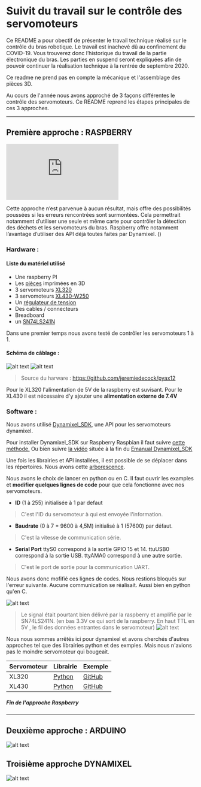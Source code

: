# Suivit du travail sur le contrôle des servomoteurs 

Ce README a pour obectif de présenter le travail technique réalisé sur le contrôle du bras robotique. Le travail est inachevé dû au confinement du COVID-19. 
Vous trouverez donc l’historique du travail de la partie électronique du bras. Les parties en suspend seront expliquées afin de pouvoir continuer la réalisation technique à la rentrée de septembre 2020. 

Ce readme ne prend pas en compte la mécanique et l'assemblage des pièces 3D. 

Au cours de l'année nous avons approché de 3 façons différentes le contrôle des servomoteurs. Ce README reprend les étapes principales de ces 3 approches. 


---

## Première approche : RASPBERRY  
![alt text](https://wiki.zenk-security.com/lib/exe/fetch.php?w=200&media=rpi.png)

Cette approche n’est parvenue à aucun résultat, mais offre des possibilités poussées si les erreurs rencontrées sont surmontées. Cela permettrait notamment d’utiliser une seule et même carte pour contrôler la détection des déchets et les servomoteurs du bras. Raspberry offre notamment l’avantage d’utiliser des API déjà toutes faites par Dynamixel. () 



### **Hardware** : 

#### Liste du matériel utilisé   

* Une raspberry PI 
* Les [pièces](https://github.com/iRobotEam/Robot-Collecteur-dechets/tree/master/Bras%20Robotique/Modelisation) imprimées en 3D 
* 3 servomoteurs [XL320](https://emanual.robotis.com/docs/en/dxl/x/xl320/)
* 3 servomoteurs [XL430-W250](https://emanual.robotis.com/docs/en/dxl/x/xl430-w250/)
* Un [régulateur de tension](https://www.generationrobots.com/fr/401456-module-convertisseur-de-tension-continue.html) 
* Des cables / connecteurs 
* Breadboard 
* un [SN74LS241N](https://www.digikey.com/product-detail/en/texas-instruments/SN74LS241N/296-14887-5-ND/563034)  

Dans une premier temps nous avons testé de contrôler les servomoteurs 1 à 1. 

#### Schéma de câblage :   
![alt text](https://github.com/iRobotEam/Robot-Collecteur-dechets/blob/master/Bras%20Robotique/Contr%C3%B4le/Raspberry/Shema_Raspberry.png?raw=true)
![alt text](https://github.com/iRobotEam/Robot-Collecteur-dechets/blob/master/Bras%20Robotique/Contr%C3%B4le/Raspberry/Photo-Raspberry-cablage.jpg?raw=true)

> Source du harware : https://github.com/jeremiedecock/pyax12

Pour le XL320 l'alimentation de 5V de la raspberry est suvisant. Pour le XL430 il est nécessaire d'y ajouter une **alimentation externe de 7.4V**

### **Software** :  

Nous avons utilisé [Dynamixel_SDK](https://github.com/ROBOTIS-GIT/DynamixelSDK), une API pour les servomoteurs dynamixel. 

Pour installer Dynamixel_SDK sur Raspberry Raspbian il faut suivre [cette méthode.](https://github.com/tonnesfn/DynamixelSDK/wiki/3.2.1.2-C-Linux-(or-Linux-for-SBCs)) Ou bien suivre [la vidéo](https://www.youtube.com/watch?v=zb8I05D-LGE&feature=youtu.be) située à la fin du [Emanual Dynamixel_SDK](https://emanual.robotis.com/docs/en/software/dynamixel/dynamixel_sdk/quick_start_video/)

Une fois les librairies et API installées, il est possible de se déplacer dans les répertoires. Nous avons cette [arborescence](https://emanual.robotis.com/docs/en/software/dynamixel/dynamixel_sdk/download/#repository). 

Nous avons le choix de lancer en python ou en C. Il faut ouvrir les examples et **modifier quelques lignes de code** pour que cela fonctionne avec nos servomoteurs.

* **ID** (1 à 255) initialisée à 1 par defaut 
> C'est l'ID du servomoteur à qui est envoyée l'information. 
* **Baudrate** (0 à 7 = 9600 à 4,5M) initialisé à 1 (57600) par défaut.
> C'est la vitesse de communication série. 
* **Serial Port**  ttyS0 correspond à la sortie GPIO 15 et 14. ttuUSB0 correspond à la sortie USB. ttyAMA0 correspond  à une autre sortie.
> C'est le port de sortie pour la communication UART. 

Nous avons donc mofifié ces lignes de codes. Nous restions bloqués sur l'erreur suivante. Aucune communication se réalisait. Aussi bien en python qu'en C.

![alt text](https://github.com/iRobotEam/Robot-Collecteur-dechets/blob/master/Bras%20Robotique/Contr%C3%B4le/Raspberry/erreur1_raspberry.png?raw=true)

>Le signal était pourtant bien délivré par la raspberry et amplifié par le SN74LS241N. (en bas 3.3V ce qui sort de la raspberry. En haut TTL en 5V , le fil des données entrantes dans le servomoteur) ![alt text](https://raw.githubusercontent.com/iRobotEam/Robot-Collecteur-dechets/master/Bras%20Robotique/Contr%C3%B4le/Raspberry/Mesure_data.jpg)



Nous nous sommes arrêtés ici pour dynamixel et avons cherchés d'autres approches tel que des librairies python et des exmples. Mais nous n'avions pas le moindre servomoteur qui bougeait. 

| Servomoteur   | Librairie | Exemple   |
| :------------ |:--------- |:----------|
| XL320         | [Python](https://pypi.org/project/pyxl320/)  | [GitHub](https://github.com/MultipedRobotics/pyxl320) |
| XL430         | [Python](https://pypi.org/project/dynamixel-helper/)  | [GitHub](https://github.com/ryul1206/easy-dynamixel-helper) |


##### Fin de l'approche Raspberry 

---
## Deuxième approche : ARDUINO 
![alt text](https://www.mon-club-elec.fr/mes_images/clipart/ArduinoLogo.gif)





## Troisième approche DYNAMIXEL 

![alt text](https://tribotix.com/wp-content/uploads/2018/10/Robotis_2.png)




